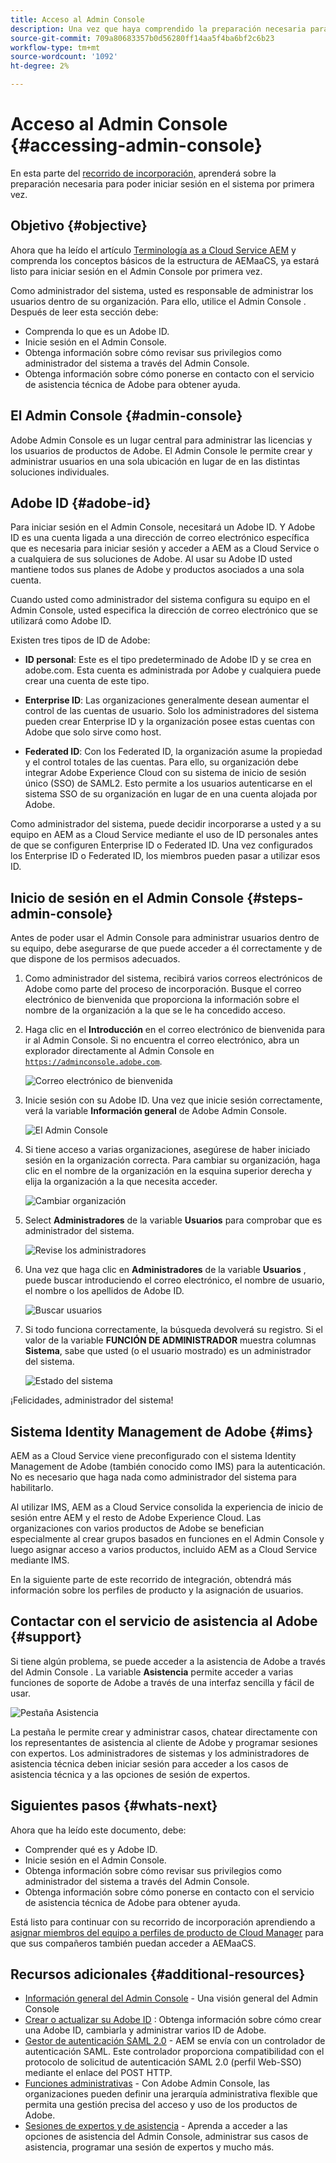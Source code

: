 ```yaml
---
title: Acceso al Admin Console
description: Una vez que haya comprendido la preparación necesaria para la incorporación y los conceptos básicos de la estructura de AEMaaCS, ya puede iniciar sesión en el Admin Console por primera vez.
source-git-commit: 709a80683357b0d56280ff14aa5f4ba6bf2c6b23
workflow-type: tm+mt
source-wordcount: '1092'
ht-degree: 2%

---
```



# Acceso al Admin Console {#accessing-admin-console}

En esta parte del [recorrido de incorporación,](overview.md) aprenderá sobre la preparación necesaria para poder iniciar sesión en el sistema por primera vez.

## Objetivo {#objective}

Ahora que ha leído el artículo [Terminología as a Cloud Service AEM](terminology.md) y comprenda los conceptos básicos de la estructura de AEMaaCS, ya estará listo para iniciar sesión en el Admin Console por primera vez.

Como administrador del sistema, usted es responsable de administrar los usuarios dentro de su organización. Para ello, utilice el Admin Console . Después de leer esta sección debe:

* Comprenda lo que es un Adobe ID.
* Inicie sesión en el Admin Console.
* Obtenga información sobre cómo revisar sus privilegios como administrador del sistema a través del Admin Console.
* Obtenga información sobre cómo ponerse en contacto con el servicio de asistencia técnica de Adobe para obtener ayuda.

## El Admin Console {#admin-console}

Adobe Admin Console es un lugar central para administrar las licencias y los usuarios de productos de Adobe. El Admin Console le permite crear y administrar usuarios en una sola ubicación en lugar de en las distintas soluciones individuales.

## Adobe ID {#adobe-id}

Para iniciar sesión en el Admin Console, necesitará un Adobe ID. Y Adobe ID es una cuenta ligada a una dirección de correo electrónico específica que es necesaria para iniciar sesión y acceder a AEM as a Cloud Service o a cualquiera de sus soluciones de Adobe. Al usar su Adobe ID usted mantiene todos sus planes de Adobe y productos asociados a una sola cuenta.

Cuando usted como administrador del sistema configura su equipo en el Admin Console, usted especifica la dirección de correo electrónico que se utilizará como Adobe ID.

Existen tres tipos de ID de Adobe:

* **ID personal**: Este es el tipo predeterminado de Adobe ID y se crea en adobe.com. Esta cuenta es administrada por Adobe y cualquiera puede crear una cuenta de este tipo.

* **Enterprise ID**: Las organizaciones generalmente desean aumentar el control de las cuentas de usuario. Solo los administradores del sistema pueden crear Enterprise ID y la organización posee estas cuentas con Adobe que solo sirve como host.

* **Federated ID**: Con los Federated ID, la organización asume la propiedad y el control totales de las cuentas. Para ello, su organización debe integrar Adobe Experience Cloud con su sistema de inicio de sesión único (SSO) de SAML2. Esto permite a los usuarios autenticarse en el sistema SSO de su organización en lugar de en una cuenta alojada por Adobe.

Como administrador del sistema, puede decidir incorporarse a usted y a su equipo en AEM as a Cloud Service mediante el uso de ID personales antes de que se configuren Enterprise ID o Federated ID. Una vez configurados los Enterprise ID o Federated ID, los miembros pueden pasar a utilizar esos ID.

## Inicio de sesión en el Admin Console {#steps-admin-console}

Antes de poder usar el Admin Console para administrar usuarios dentro de su equipo, debe asegurarse de que puede acceder a él correctamente y de que dispone de los permisos adecuados.

1. Como administrador del sistema, recibirá varios correos electrónicos de Adobe como parte del proceso de incorporación. Busque el correo electrónico de bienvenida que proporciona la información sobre el nombre de la organización a la que se le ha concedido acceso.

1. Haga clic en el **Introducción** en el correo electrónico de bienvenida para ir al Admin Console. Si no encuentra el correo electrónico, abra un explorador directamente al Admin Console en [`https://adminconsole.adobe.com`](https://adminconsole.adobe.com).

   ![Correo electrónico de bienvenida](/help/journey-onboarding/assets/get-started-email.png)

1. Inicie sesión con su Adobe ID. Una vez que inicie sesión correctamente, verá la variable **Información general** de Adobe Admin Console.

   ![El Admin Console](/help/journey-onboarding/assets/get-started1.png)

1. Si tiene acceso a varias organizaciones, asegúrese de haber iniciado sesión en la organización correcta. Para cambiar su organización, haga clic en el nombre de la organización en la esquina superior derecha y elija la organización a la que necesita acceder.

   ![Cambiar organización](/help/journey-onboarding/assets/admin-console-orgswitch.png)

1. Select **Administradores** de la variable **Usuarios** para comprobar que es administrador del sistema.

   ![Revise los administradores](/help/journey-onboarding/assets/get-started2.png)

1. Una vez que haga clic en **Administradores** de la variable **Usuarios** , puede buscar introduciendo el correo electrónico, el nombre de usuario, el nombre o los apellidos de Adobe ID.

   ![Buscar usuarios](/help/journey-onboarding/assets/get-started3.png)

1. Si todo funciona correctamente, la búsqueda devolverá su registro. Si el valor de la variable **FUNCIÓN DE ADMINISTRADOR** muestra columnas **Sistema**, sabe que usted (o el usuario mostrado) es un administrador del sistema.

   ![Estado del sistema](/help/journey-onboarding/assets/get-started4.png)

¡Felicidades, administrador del sistema!

## Sistema Identity Management de Adobe {#ims}

AEM as a Cloud Service viene preconfigurado con el sistema Identity Management de Adobe (también conocido como IMS) para la autenticación. No es necesario que haga nada como administrador del sistema para habilitarlo.

Al utilizar IMS, AEM as a Cloud Service consolida la experiencia de inicio de sesión entre AEM y el resto de Adobe Experience Cloud. Las organizaciones con varios productos de Adobe se benefician especialmente al crear grupos basados en funciones en el Admin Console y luego asignar acceso a varios productos, incluido AEM as a Cloud Service mediante IMS.

En la siguiente parte de este recorrido de integración, obtendrá más información sobre los perfiles de producto y la asignación de usuarios.

## Contactar con el servicio de asistencia al Adobe {#support}

Si tiene algún problema, se puede acceder a la asistencia de Adobe a través del Admin Console . La variable **Asistencia** permite acceder a varias funciones de soporte de Adobe a través de una interfaz sencilla y fácil de usar.

![Pestaña Asistencia](/help/journey-onboarding/assets/support-menu.png)

La pestaña le permite crear y administrar casos, chatear directamente con los representantes de asistencia al cliente de Adobe y programar sesiones con expertos. Los administradores de sistemas y los administradores de asistencia técnica deben iniciar sesión para acceder a los casos de asistencia técnica y a las opciones de sesión de expertos.

## Siguientes pasos {#whats-next}

Ahora que ha leído este documento, debe:

* Comprender qué es y Adobe ID.
* Inicie sesión en el Admin Console.
* Obtenga información sobre cómo revisar sus privilegios como administrador del sistema a través del Admin Console.
* Obtenga información sobre cómo ponerse en contacto con el servicio de asistencia técnica de Adobe para obtener ayuda.

Está listo para continuar con su recorrido de incorporación aprendiendo a [asignar miembros del equipo a perfiles de producto de Cloud Manager](assign-profiles-cloud-manager.md) para que sus compañeros también puedan acceder a AEMaaCS.

## Recursos adicionales {#additional-resources}

* [Información general del Admin Console](https://helpx.adobe.com/es/enterprise/using/admin-console.html) - Una visión general del Admin Console
* [Crear o actualizar su Adobe ID](https://helpx.adobe.com/ca/manage-account/using/create-update-adobe-id.html#HowtocreateorupdateyourAdobeID) : Obtenga información sobre cómo crear una Adobe ID, cambiarla y administrar varios ID de Adobe.
* [Gestor de autenticación SAML 2.0](https://experienceleague.adobe.com/docs/experience-manager-65/administering/security/saml-2-0-authenticationhandler.html) - AEM se envía con un controlador de autenticación SAML. Este controlador proporciona compatibilidad con el protocolo de solicitud de autenticación SAML 2.0 (perfil Web-SSO) mediante el enlace del POST HTTP.
* [Funciones administrativas](https://helpx.adobe.com/enterprise/using/admin-roles.ug.html) - Con Adobe Admin Console, las organizaciones pueden definir una jerarquía administrativa flexible que permita una gestión precisa del acceso y uso de los productos de Adobe.
* [Sesiones de expertos y de asistencia](https://helpx.adobe.com/enterprise/admin-guide.html/enterprise/using/support-for-experience-cloud.ug.html) - Aprenda a acceder a las opciones de asistencia del Admin Console, administrar sus casos de asistencia, programar una sesión de expertos y mucho más.
